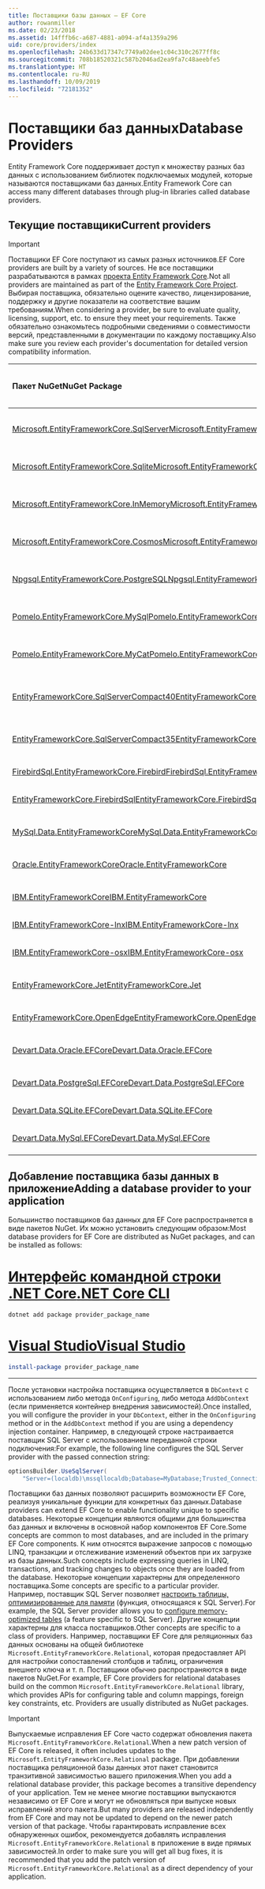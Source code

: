 ```yaml
---
title: Поставщики базы данных — EF Core
author: rowanmiller
ms.date: 02/23/2018
ms.assetid: 14fffb6c-a687-4881-a094-af4a1359a296
uid: core/providers/index
ms.openlocfilehash: 24b633d17347c7749a02dee1c04c310c2677ff8c
ms.sourcegitcommit: 708b18520321c587b2046ad2ea9fa7c48aeebfe5
ms.translationtype: HT
ms.contentlocale: ru-RU
ms.lasthandoff: 10/09/2019
ms.locfileid: "72181352"
---
```

# <a name="database-providers"></a><span data-ttu-id="f6fe4-102">Поставщики баз данных</span><span class="sxs-lookup"><span data-stu-id="f6fe4-102">Database Providers</span></span>

<span data-ttu-id="f6fe4-103">Entity Framework Core поддерживает доступ к множеству разных баз данных с использованием библиотек подключаемых модулей, которые называются поставщиками баз данных.</span><span class="sxs-lookup"><span data-stu-id="f6fe4-103">Entity Framework Core can access many different databases through plug-in libraries called database providers.</span></span>

## <a name="current-providers"></a><span data-ttu-id="f6fe4-104">Текущие поставщики</span><span class="sxs-lookup"><span data-stu-id="f6fe4-104">Current providers</span></span>
> [!IMPORTANT]  
> <span data-ttu-id="f6fe4-105">Поставщики EF Core поступают из самых разных источников.</span><span class="sxs-lookup"><span data-stu-id="f6fe4-105">EF Core providers are built by a variety of sources.</span></span> <span data-ttu-id="f6fe4-106">Не все поставщики разрабатываются в рамках [проекта Entity Framework Core](https://github.com/aspnet/EntityFrameworkCore).</span><span class="sxs-lookup"><span data-stu-id="f6fe4-106">Not all providers are maintained as part of the [Entity Framework Core Project](https://github.com/aspnet/EntityFrameworkCore).</span></span> <span data-ttu-id="f6fe4-107">Выбирая поставщика, обязательно оцените качество, лицензирование, поддержку и другие показатели на соответствие вашим требованиям.</span><span class="sxs-lookup"><span data-stu-id="f6fe4-107">When considering a provider, be sure to evaluate quality, licensing, support, etc. to ensure they meet your requirements.</span></span> <span data-ttu-id="f6fe4-108">Также обязательно ознакомьтесь подробными сведениями о совместимости версий, представленными в документации по каждому поставщику.</span><span class="sxs-lookup"><span data-stu-id="f6fe4-108">Also make sure you review each provider's documentation for detailed version compatibility information.</span></span>

| <span data-ttu-id="f6fe4-109">Пакет NuGet</span><span class="sxs-lookup"><span data-stu-id="f6fe4-109">NuGet Package</span></span>                                                                                                        | <span data-ttu-id="f6fe4-110">Поддерживаемые ядра СУБД</span><span class="sxs-lookup"><span data-stu-id="f6fe4-110">Supported database engines</span></span> | <span data-ttu-id="f6fe4-111">Программа обслуживания или поставщик</span><span class="sxs-lookup"><span data-stu-id="f6fe4-111">Maintainer / Vendor</span></span>                                                           | <span data-ttu-id="f6fe4-112">Примечания и требования</span><span class="sxs-lookup"><span data-stu-id="f6fe4-112">Notes / Requirements</span></span> | <span data-ttu-id="f6fe4-113">Полезные ссылки</span><span class="sxs-lookup"><span data-stu-id="f6fe4-113">Useful links</span></span>                                                                                                                                                                                       |
|:---------------------------------------------------------------------------------------------------------------------|:---------------------------|:------------------------------------------------------------------------------|:---------------------|:---------------------------------------------------------------------------------------------------------------------------------------------------------------------------------------------------|
| [<span data-ttu-id="f6fe4-114">Microsoft.EntityFrameworkCore.SqlServer</span><span class="sxs-lookup"><span data-stu-id="f6fe4-114">Microsoft.EntityFrameworkCore.SqlServer</span></span>](https://www.nuget.org/packages/Microsoft.EntityFrameworkCore.SqlServer)    | <span data-ttu-id="f6fe4-115">SQL Server 2012 и последующие версии</span><span class="sxs-lookup"><span data-stu-id="f6fe4-115">SQL Server 2012 onwards</span></span>    | <span data-ttu-id="f6fe4-116">[Проект EF Core](https://github.com/aspnet/EntityFrameworkCore/) (Майкрософт)</span><span class="sxs-lookup"><span data-stu-id="f6fe4-116">[EF Core Project](https://github.com/aspnet/EntityFrameworkCore/) (Microsoft)</span></span> |                      | [<span data-ttu-id="f6fe4-117">Документы</span><span class="sxs-lookup"><span data-stu-id="f6fe4-117">docs</span></span>](xref:core/providers/sql-server/index)                                                                                                                                                       |
| [<span data-ttu-id="f6fe4-118">Microsoft.EntityFrameworkCore.Sqlite</span><span class="sxs-lookup"><span data-stu-id="f6fe4-118">Microsoft.EntityFrameworkCore.Sqlite</span></span>](https://www.nuget.org/packages/Microsoft.EntityFrameworkCore.Sqlite)          | <span data-ttu-id="f6fe4-119">SQLite 3.7 и выше</span><span class="sxs-lookup"><span data-stu-id="f6fe4-119">SQLite 3.7 onwards</span></span>         | <span data-ttu-id="f6fe4-120">[Проект EF Core](https://github.com/aspnet/EntityFrameworkCore/) (Майкрософт)</span><span class="sxs-lookup"><span data-stu-id="f6fe4-120">[EF Core Project](https://github.com/aspnet/EntityFrameworkCore/) (Microsoft)</span></span> |                      | [<span data-ttu-id="f6fe4-121">Документы</span><span class="sxs-lookup"><span data-stu-id="f6fe4-121">docs</span></span>](xref:core/providers/sqlite/index)                                                                                                                                                           |
| [<span data-ttu-id="f6fe4-122">Microsoft.EntityFrameworkCore.InMemory</span><span class="sxs-lookup"><span data-stu-id="f6fe4-122">Microsoft.EntityFrameworkCore.InMemory</span></span>](https://www.nuget.org/packages/Microsoft.EntityFrameworkCore.InMemory)      | <span data-ttu-id="f6fe4-123">Выполняющаяся в памяти база данных EF Core</span><span class="sxs-lookup"><span data-stu-id="f6fe4-123">EF Core in-memory database</span></span> | <span data-ttu-id="f6fe4-124">[Проект EF Core](https://github.com/aspnet/EntityFrameworkCore/) (Майкрософт)</span><span class="sxs-lookup"><span data-stu-id="f6fe4-124">[EF Core Project](https://github.com/aspnet/EntityFrameworkCore/) (Microsoft)</span></span> | <span data-ttu-id="f6fe4-125">Только для тестирования</span><span class="sxs-lookup"><span data-stu-id="f6fe4-125">For testing only</span></span>     | [<span data-ttu-id="f6fe4-126">Документы</span><span class="sxs-lookup"><span data-stu-id="f6fe4-126">docs</span></span>](xref:core/providers/in-memory/index)                                                                                                                                                        |
| [<span data-ttu-id="f6fe4-127">Microsoft.EntityFrameworkCore.Cosmos</span><span class="sxs-lookup"><span data-stu-id="f6fe4-127">Microsoft.EntityFrameworkCore.Cosmos</span></span>](https://www.nuget.org/packages/Microsoft.EntityFrameworkCore.Cosmos)          | <span data-ttu-id="f6fe4-128">Azure Cosmos DB SQL API</span><span class="sxs-lookup"><span data-stu-id="f6fe4-128">Azure Cosmos DB SQL API</span></span>    | <span data-ttu-id="f6fe4-129">[Проект EF Core](https://github.com/aspnet/EntityFrameworkCore/) (Майкрософт)</span><span class="sxs-lookup"><span data-stu-id="f6fe4-129">[EF Core Project](https://github.com/aspnet/EntityFrameworkCore/) (Microsoft)</span></span> |                      | [<span data-ttu-id="f6fe4-130">Документы</span><span class="sxs-lookup"><span data-stu-id="f6fe4-130">docs</span></span>](xref:core/providers/cosmos/index)                                                                                                                                                           |
| [<span data-ttu-id="f6fe4-131">Npgsql.EntityFrameworkCore.PostgreSQL</span><span class="sxs-lookup"><span data-stu-id="f6fe4-131">Npgsql.EntityFrameworkCore.PostgreSQL</span></span>](https://www.nuget.org/packages/Npgsql.EntityFrameworkCore.PostgreSQL)        | <span data-ttu-id="f6fe4-132">PostgreSQL</span><span class="sxs-lookup"><span data-stu-id="f6fe4-132">PostgreSQL</span></span>                 | [<span data-ttu-id="f6fe4-133">Команда разработчиков Npgsql</span><span class="sxs-lookup"><span data-stu-id="f6fe4-133">Npgsql Development Team</span></span>](https://github.com/npgsql)                          |                      | [<span data-ttu-id="f6fe4-134">Документы</span><span class="sxs-lookup"><span data-stu-id="f6fe4-134">docs</span></span>](https://www.npgsql.org/efcore/index.html)                                                                                                                                                   |
| [<span data-ttu-id="f6fe4-135">Pomelo.EntityFrameworkCore.MySql</span><span class="sxs-lookup"><span data-stu-id="f6fe4-135">Pomelo.EntityFrameworkCore.MySql</span></span>](https://www.nuget.org/packages/Pomelo.EntityFrameworkCore.MySql)                  | <span data-ttu-id="f6fe4-136">MySQL, MariaDB</span><span class="sxs-lookup"><span data-stu-id="f6fe4-136">MySQL, MariaDB</span></span>             | [<span data-ttu-id="f6fe4-137">Проект Pomelo Foundation</span><span class="sxs-lookup"><span data-stu-id="f6fe4-137">Pomelo Foundation Project</span></span>](https://github.com/PomeloFoundation)              |                      | [<span data-ttu-id="f6fe4-138">Файл сведений</span><span class="sxs-lookup"><span data-stu-id="f6fe4-138">readme</span></span>](https://github.com/PomeloFoundation/Pomelo.EntityFrameworkCore.MySql/blob/master/README.md)                                                                                               |
| [<span data-ttu-id="f6fe4-139">Pomelo.EntityFrameworkCore.MyCat</span><span class="sxs-lookup"><span data-stu-id="f6fe4-139">Pomelo.EntityFrameworkCore.MyCat</span></span>](https://www.nuget.org/packages/Pomelo.EntityFrameworkCore.MyCat)                  | <span data-ttu-id="f6fe4-140">Сервер MyCAT</span><span class="sxs-lookup"><span data-stu-id="f6fe4-140">MyCAT Server</span></span>               | [<span data-ttu-id="f6fe4-141">Проект Pomelo Foundation</span><span class="sxs-lookup"><span data-stu-id="f6fe4-141">Pomelo Foundation Project</span></span>](https://github.com/PomeloFoundation)              | <span data-ttu-id="f6fe4-142">Только в предварительном выпуске</span><span class="sxs-lookup"><span data-stu-id="f6fe4-142">Prerelease only</span></span>      | [<span data-ttu-id="f6fe4-143">Файл сведений</span><span class="sxs-lookup"><span data-stu-id="f6fe4-143">readme</span></span>](https://github.com/PomeloFoundation/Pomelo.EntityFrameworkCore.MyCat/blob/master/README.md)                                                                                               |
| [<span data-ttu-id="f6fe4-144">EntityFrameworkCore.SqlServerCompact40</span><span class="sxs-lookup"><span data-stu-id="f6fe4-144">EntityFrameworkCore.SqlServerCompact40</span></span>](https://www.nuget.org/packages/EntityFrameworkCore.SqlServerCompact40)      | <span data-ttu-id="f6fe4-145">SQL Server Compact 4.0</span><span class="sxs-lookup"><span data-stu-id="f6fe4-145">SQL Server Compact 4.0</span></span>     | [<span data-ttu-id="f6fe4-146">Эрик Эйлсков Йенсен (Erik Ejlskov Jensen)</span><span class="sxs-lookup"><span data-stu-id="f6fe4-146">Erik Ejlskov Jensen</span></span>](https://github.com/ErikEJ/)                             | <span data-ttu-id="f6fe4-147">.NET Framework</span><span class="sxs-lookup"><span data-stu-id="f6fe4-147">.NET Framework</span></span>       | [<span data-ttu-id="f6fe4-148">Вики-сайт</span><span class="sxs-lookup"><span data-stu-id="f6fe4-148">wiki</span></span>](https://github.com/ErikEJ/EntityFramework.SqlServerCompact/wiki/Using-EF-Core-with-SQL-Server-Compact-in-Traditional-.NET-Applications)                                                     |
| [<span data-ttu-id="f6fe4-149">EntityFrameworkCore.SqlServerCompact35</span><span class="sxs-lookup"><span data-stu-id="f6fe4-149">EntityFrameworkCore.SqlServerCompact35</span></span>](https://www.nuget.org/packages/EntityFrameworkCore.SqlServerCompact35)      | <span data-ttu-id="f6fe4-150">SQL Server Compact 3,5</span><span class="sxs-lookup"><span data-stu-id="f6fe4-150">SQL Server Compact 3.5</span></span>     | [<span data-ttu-id="f6fe4-151">Эрик Эйлсков Йенсен (Erik Ejlskov Jensen)</span><span class="sxs-lookup"><span data-stu-id="f6fe4-151">Erik Ejlskov Jensen</span></span>](https://github.com/ErikEJ/)                             | <span data-ttu-id="f6fe4-152">.NET Framework</span><span class="sxs-lookup"><span data-stu-id="f6fe4-152">.NET Framework</span></span>       | [<span data-ttu-id="f6fe4-153">Вики-сайт</span><span class="sxs-lookup"><span data-stu-id="f6fe4-153">wiki</span></span>](https://github.com/ErikEJ/EntityFramework.SqlServerCompact/wiki/Using-EF-Core-with-SQL-Server-Compact-in-Traditional-.NET-Applications)                                                     |
| [<span data-ttu-id="f6fe4-154">FirebirdSql.EntityFrameworkCore.Firebird</span><span class="sxs-lookup"><span data-stu-id="f6fe4-154">FirebirdSql.EntityFrameworkCore.Firebird</span></span>](https://www.nuget.org/packages/FirebirdSql.EntityFrameworkCore.Firebird/) | <span data-ttu-id="f6fe4-155">Firebird 2.5 и 3.x</span><span class="sxs-lookup"><span data-stu-id="f6fe4-155">Firebird 2.5 and 3.x</span></span>       | [<span data-ttu-id="f6fe4-156">Jiří Činčura</span><span class="sxs-lookup"><span data-stu-id="f6fe4-156">Jiří Činčura</span></span>](https://github.com/cincuranet)                                 |                      | [<span data-ttu-id="f6fe4-157">Документы</span><span class="sxs-lookup"><span data-stu-id="f6fe4-157">docs</span></span>](https://github.com/cincuranet/FirebirdSql.Data.FirebirdClient/blob/master/Provider/docs/entity-framework-core.md)                                                                           |
| [<span data-ttu-id="f6fe4-158">EntityFrameworkCore.FirebirdSql</span><span class="sxs-lookup"><span data-stu-id="f6fe4-158">EntityFrameworkCore.FirebirdSql</span></span>](https://www.nuget.org/packages/EntityFrameworkCore.FirebirdSql/)                   | <span data-ttu-id="f6fe4-159">Firebird 2.5 и 3.x</span><span class="sxs-lookup"><span data-stu-id="f6fe4-159">Firebird 2.5 and 3.x</span></span>       | [<span data-ttu-id="f6fe4-160">Рафаэл Алмейда (Rafael Almeida)</span><span class="sxs-lookup"><span data-stu-id="f6fe4-160">Rafael Almeida</span></span>](https://github.com/ralmsdeveloper)                           |                      | [<span data-ttu-id="f6fe4-161">Вики-сайт</span><span class="sxs-lookup"><span data-stu-id="f6fe4-161">wiki</span></span>](https://github.com/ralmsdeveloper/EntityFrameworkCore.FirebirdSQL/wiki)                                                                                                                     |
| [<span data-ttu-id="f6fe4-162">MySql.Data.EntityFrameworkCore</span><span class="sxs-lookup"><span data-stu-id="f6fe4-162">MySql.Data.EntityFrameworkCore</span></span>](https://www.nuget.org/packages/MySql.Data.EntityFrameworkCore)                      | <span data-ttu-id="f6fe4-163">MySQL</span><span class="sxs-lookup"><span data-stu-id="f6fe4-163">MySQL</span></span>                      | <span data-ttu-id="f6fe4-164">[Проект MySQL](https://dev.mysql.com) (Oracle)</span><span class="sxs-lookup"><span data-stu-id="f6fe4-164">[MySQL project](https://dev.mysql.com) (Oracle)</span></span>                               |                      | [<span data-ttu-id="f6fe4-165">Документы</span><span class="sxs-lookup"><span data-stu-id="f6fe4-165">docs</span></span>](https://dev.mysql.com/doc/connector-net/en/connector-net-entityframework-core.html)                                                                                                         |
| [<span data-ttu-id="f6fe4-166">Oracle.EntityFrameworkCore</span><span class="sxs-lookup"><span data-stu-id="f6fe4-166">Oracle.EntityFrameworkCore</span></span>](https://www.nuget.org/packages/Oracle.EntityFrameworkCore/)                             | <span data-ttu-id="f6fe4-167">Oracle DB 11.2 и выше</span><span class="sxs-lookup"><span data-stu-id="f6fe4-167">Oracle DB 11.2 onwards</span></span>     | [<span data-ttu-id="f6fe4-168">Oracle</span><span class="sxs-lookup"><span data-stu-id="f6fe4-168">Oracle</span></span>](https://www.oracle.com/technetwork/topics/dotnet/)                   | <span data-ttu-id="f6fe4-169">Предварительный выпуск</span><span class="sxs-lookup"><span data-stu-id="f6fe4-169">Prerelease</span></span>           | [<span data-ttu-id="f6fe4-170">веб-сайт</span><span class="sxs-lookup"><span data-stu-id="f6fe4-170">website</span></span>](https://www.oracle.com/technetwork/topics/dotnet/)                                                                                                                                       |
| [<span data-ttu-id="f6fe4-171">IBM.EntityFrameworkCore</span><span class="sxs-lookup"><span data-stu-id="f6fe4-171">IBM.EntityFrameworkCore</span></span>](https://www.nuget.org/packages/IBM.EntityFrameworkCore)                                    | <span data-ttu-id="f6fe4-172">Db2, Informix</span><span class="sxs-lookup"><span data-stu-id="f6fe4-172">Db2, Informix</span></span>              | [<span data-ttu-id="f6fe4-173">IBM</span><span class="sxs-lookup"><span data-stu-id="f6fe4-173">IBM</span></span>](https://ibm.com)                                                        | <span data-ttu-id="f6fe4-174">Версия Windows</span><span class="sxs-lookup"><span data-stu-id="f6fe4-174">Windows version</span></span>      | [<span data-ttu-id="f6fe4-175">Блог</span><span class="sxs-lookup"><span data-stu-id="f6fe4-175">blog</span></span>](https://www.ibm.com/developerworks/community/blogs/96960515-2ea1-4391-8170-b0515d08e4da/entry/Creating_Entity_Data_Model_using_IBM_Data_Server_providers_for_Entity_Framework_Core?lang=en) |
| [<span data-ttu-id="f6fe4-176">IBM.EntityFrameworkCore-lnx</span><span class="sxs-lookup"><span data-stu-id="f6fe4-176">IBM.EntityFrameworkCore-lnx</span></span>](https://www.nuget.org/packages/IBM.EntityFrameworkCore-lnx)                            | <span data-ttu-id="f6fe4-177">Db2, Informix</span><span class="sxs-lookup"><span data-stu-id="f6fe4-177">Db2, Informix</span></span>              | [<span data-ttu-id="f6fe4-178">IBM</span><span class="sxs-lookup"><span data-stu-id="f6fe4-178">IBM</span></span>](https://ibm.com)                                                        | <span data-ttu-id="f6fe4-179">Версия Linux</span><span class="sxs-lookup"><span data-stu-id="f6fe4-179">Linux version</span></span>        | [<span data-ttu-id="f6fe4-180">Блог</span><span class="sxs-lookup"><span data-stu-id="f6fe4-180">blog</span></span>](https://www.ibm.com/developerworks/community/blogs/96960515-2ea1-4391-8170-b0515d08e4da/entry/Creating_Entity_Data_Model_using_IBM_Data_Server_providers_for_Entity_Framework_Core?lang=en) |
| [<span data-ttu-id="f6fe4-181">IBM.EntityFrameworkCore-osx</span><span class="sxs-lookup"><span data-stu-id="f6fe4-181">IBM.EntityFrameworkCore-osx</span></span>](https://www.nuget.org/packages/IBM.EntityFrameworkCore-osx)                            | <span data-ttu-id="f6fe4-182">Db2, Informix</span><span class="sxs-lookup"><span data-stu-id="f6fe4-182">Db2, Informix</span></span>              | [<span data-ttu-id="f6fe4-183">IBM</span><span class="sxs-lookup"><span data-stu-id="f6fe4-183">IBM</span></span>](https://ibm.com)                                                        | <span data-ttu-id="f6fe4-184">Версия macOS</span><span class="sxs-lookup"><span data-stu-id="f6fe4-184">macOS version</span></span>        | [<span data-ttu-id="f6fe4-185">Блог</span><span class="sxs-lookup"><span data-stu-id="f6fe4-185">blog</span></span>](https://www.ibm.com/developerworks/community/blogs/96960515-2ea1-4391-8170-b0515d08e4da/entry/Creating_Entity_Data_Model_using_IBM_Data_Server_providers_for_Entity_Framework_Core?lang=en) |
| [<span data-ttu-id="f6fe4-186">EntityFrameworkCore.Jet</span><span class="sxs-lookup"><span data-stu-id="f6fe4-186">EntityFrameworkCore.Jet</span></span>](https://www.nuget.org/packages/EntityFrameworkCore.Jet/)                                   | <span data-ttu-id="f6fe4-187">Файлы Microsoft Access</span><span class="sxs-lookup"><span data-stu-id="f6fe4-187">Microsoft Access files</span></span>     | [<span data-ttu-id="f6fe4-188">Bubi</span><span class="sxs-lookup"><span data-stu-id="f6fe4-188">Bubi</span></span>](https://github.com/bubibubi)                                           | <span data-ttu-id="f6fe4-189">.NET Framework</span><span class="sxs-lookup"><span data-stu-id="f6fe4-189">.NET Framework</span></span>       | [<span data-ttu-id="f6fe4-190">Файл сведений</span><span class="sxs-lookup"><span data-stu-id="f6fe4-190">readme</span></span>](https://github.com/bubibubi/EntityFrameworkCore.Jet/blob/master/docs/README.md)                                                                                                           |
| [<span data-ttu-id="f6fe4-191">EntityFrameworkCore.OpenEdge</span><span class="sxs-lookup"><span data-stu-id="f6fe4-191">EntityFrameworkCore.OpenEdge</span></span>](https://www.nuget.org/packages/EntityFrameworkCore.OpenEdge/)                         | <span data-ttu-id="f6fe4-192">Ход выполнения OpenEdge</span><span class="sxs-lookup"><span data-stu-id="f6fe4-192">Progress OpenEdge</span></span>          | <span data-ttu-id="f6fe4-193">[Алекс Вайс](https://github.com/alexwiese) (Alex Wiese)</span><span class="sxs-lookup"><span data-stu-id="f6fe4-193">[Alex Wiese](https://github.com/alexwiese)</span></span>                                    |                      | [<span data-ttu-id="f6fe4-194">Файл сведений</span><span class="sxs-lookup"><span data-stu-id="f6fe4-194">readme</span></span>](https://github.com/alexwiese/EntityFrameworkCore.OpenEdge/blob/master/README.md)                                                                                                          |
| [<span data-ttu-id="f6fe4-195">Devart.Data.Oracle.EFCore</span><span class="sxs-lookup"><span data-stu-id="f6fe4-195">Devart.Data.Oracle.EFCore</span></span>](https://www.nuget.org/packages/Devart.Data.Oracle.EFCore/)                               | <span data-ttu-id="f6fe4-196">Oracle DB 9.2.0.4 и выше</span><span class="sxs-lookup"><span data-stu-id="f6fe4-196">Oracle DB 9.2.0.4 onwards</span></span>  | [<span data-ttu-id="f6fe4-197">DevArt</span><span class="sxs-lookup"><span data-stu-id="f6fe4-197">DevArt</span></span>](https://www.devart.com/)                                             | <span data-ttu-id="f6fe4-198">Оплаченный</span><span class="sxs-lookup"><span data-stu-id="f6fe4-198">Paid</span></span>                 | [<span data-ttu-id="f6fe4-199">Документы</span><span class="sxs-lookup"><span data-stu-id="f6fe4-199">docs</span></span>](https://www.devart.com/dotconnect/oracle/docs/)                                                                                                                                             |
| [<span data-ttu-id="f6fe4-200">Devart.Data.PostgreSql.EFCore</span><span class="sxs-lookup"><span data-stu-id="f6fe4-200">Devart.Data.PostgreSql.EFCore</span></span>](https://www.nuget.org/packages/Devart.Data.PostgreSql.EFCore/)                       | <span data-ttu-id="f6fe4-201">PostgreSQL 8.0 и выше</span><span class="sxs-lookup"><span data-stu-id="f6fe4-201">PostgreSQL 8.0 onwards</span></span>     | [<span data-ttu-id="f6fe4-202">DevArt</span><span class="sxs-lookup"><span data-stu-id="f6fe4-202">DevArt</span></span>](https://www.devart.com/)                                             | <span data-ttu-id="f6fe4-203">Оплаченный</span><span class="sxs-lookup"><span data-stu-id="f6fe4-203">Paid</span></span>                 | [<span data-ttu-id="f6fe4-204">Документы</span><span class="sxs-lookup"><span data-stu-id="f6fe4-204">docs</span></span>](https://www.devart.com/dotconnect/postgresql/docs/)                                                                                                                                         |
| [<span data-ttu-id="f6fe4-205">Devart.Data.SQLite.EFCore</span><span class="sxs-lookup"><span data-stu-id="f6fe4-205">Devart.Data.SQLite.EFCore</span></span>](https://www.nuget.org/packages/Devart.Data.SQLite.EFCore/)                               | <span data-ttu-id="f6fe4-206">SQLite 3 и выше</span><span class="sxs-lookup"><span data-stu-id="f6fe4-206">SQLite 3 onwards</span></span>           | [<span data-ttu-id="f6fe4-207">DevArt</span><span class="sxs-lookup"><span data-stu-id="f6fe4-207">DevArt</span></span>](https://www.devart.com/)                                             | <span data-ttu-id="f6fe4-208">Оплаченный</span><span class="sxs-lookup"><span data-stu-id="f6fe4-208">Paid</span></span>                 | [<span data-ttu-id="f6fe4-209">Документы</span><span class="sxs-lookup"><span data-stu-id="f6fe4-209">docs</span></span>](https://www.devart.com/dotconnect/sqlite/docs/)                                                                                                                                             |
| [<span data-ttu-id="f6fe4-210">Devart.Data.MySql.EFCore</span><span class="sxs-lookup"><span data-stu-id="f6fe4-210">Devart.Data.MySql.EFCore</span></span>](https://www.nuget.org/packages/Devart.Data.MySql.EFCore/)                                 | <span data-ttu-id="f6fe4-211">MySQL 5 и выше</span><span class="sxs-lookup"><span data-stu-id="f6fe4-211">MySQL 5 onwards</span></span>            | [<span data-ttu-id="f6fe4-212">DevArt</span><span class="sxs-lookup"><span data-stu-id="f6fe4-212">DevArt</span></span>](https://www.devart.com/)                                             | <span data-ttu-id="f6fe4-213">Оплаченный</span><span class="sxs-lookup"><span data-stu-id="f6fe4-213">Paid</span></span>                 | [<span data-ttu-id="f6fe4-214">Документы</span><span class="sxs-lookup"><span data-stu-id="f6fe4-214">docs</span></span>](https://www.devart.com/dotconnect/mysql/docs/)                                                                                                                                              |

## <a name="adding-a-database-provider-to-your-application"></a><span data-ttu-id="f6fe4-215">Добавление поставщика базы данных в приложение</span><span class="sxs-lookup"><span data-stu-id="f6fe4-215">Adding a database provider to your application</span></span>

<span data-ttu-id="f6fe4-216">Большинство поставщиков баз данных для EF Core распространяется в виде пакетов NuGet. Их можно установить следующим образом:</span><span class="sxs-lookup"><span data-stu-id="f6fe4-216">Most database providers for EF Core are distributed as NuGet packages, and can be installed as follows:</span></span>

# <a name="net-core-clitabdotnet-core-cli"></a>[<span data-ttu-id="f6fe4-217">Интерфейс командной строки .NET Core</span><span class="sxs-lookup"><span data-stu-id="f6fe4-217">.NET Core CLI</span></span>](#tab/dotnet-core-cli)

``` console
dotnet add package provider_package_name
```

# <a name="visual-studiotabvs"></a>[<span data-ttu-id="f6fe4-218">Visual Studio</span><span class="sxs-lookup"><span data-stu-id="f6fe4-218">Visual Studio</span></span>](#tab/vs)

``` powershell
install-package provider_package_name
```

***

<span data-ttu-id="f6fe4-219">После установки настройка поставщика осуществляется в `DbContext` с использованием либо метода `OnConfiguring`, либо метода `AddDbContext` (если применяется контейнер внедрения зависимостей).</span><span class="sxs-lookup"><span data-stu-id="f6fe4-219">Once installed, you will configure the provider in your `DbContext`, either in the `OnConfiguring` method or in the `AddDbContext` method if you are using a dependency injection container.</span></span>
<span data-ttu-id="f6fe4-220">Например, в следующей строке настраивается поставщик SQL Server с использованием переданной строки подключения:</span><span class="sxs-lookup"><span data-stu-id="f6fe4-220">For example, the following line configures the SQL Server provider with the passed connection string:</span></span>

``` csharp
optionsBuilder.UseSqlServer(
    "Server=(localdb)\mssqllocaldb;Database=MyDatabase;Trusted_Connection=True;");
```  

<span data-ttu-id="f6fe4-221">Поставщики баз данных позволяют расширить возможности EF Core, реализуя уникальные функции для конкретных баз данных.</span><span class="sxs-lookup"><span data-stu-id="f6fe4-221">Database providers can extend EF Core to enable functionality unique to specific databases.</span></span>
<span data-ttu-id="f6fe4-222">Некоторые концепции являются общими для большинства баз данных и включены в основной набор компонентов EF Core.</span><span class="sxs-lookup"><span data-stu-id="f6fe4-222">Some concepts are common to most databases, and are included in the primary EF Core components.</span></span>
<span data-ttu-id="f6fe4-223">К ним относятся выражение запросов с помощью LINQ, транзакции и отслеживание изменений объектов при их загрузке из базы данных.</span><span class="sxs-lookup"><span data-stu-id="f6fe4-223">Such concepts include expressing queries in LINQ, transactions, and tracking changes to objects once they are loaded from the database.</span></span>
<span data-ttu-id="f6fe4-224">Некоторые концепции характерны для определенного поставщика.</span><span class="sxs-lookup"><span data-stu-id="f6fe4-224">Some concepts are specific to a particular provider.</span></span>
<span data-ttu-id="f6fe4-225">Например, поставщик SQL Server позволяет [настроить таблицы, оптимизированные для памяти](xref:core/providers/sql-server/memory-optimized-tables) (функция, относящаяся к SQL Server).</span><span class="sxs-lookup"><span data-stu-id="f6fe4-225">For example, the SQL Server provider allows you to [configure memory-optimized tables](xref:core/providers/sql-server/memory-optimized-tables) (a feature specific to SQL Server).</span></span>
<span data-ttu-id="f6fe4-226">Другие концепции характерны для класса поставщиков.</span><span class="sxs-lookup"><span data-stu-id="f6fe4-226">Other concepts are specific to a class of providers.</span></span>
<span data-ttu-id="f6fe4-227">Например, поставщики EF Core для реляционных баз данных основаны на общей библиотеке `Microsoft.EntityFrameworkCore.Relational`, которая предоставляет API для настройки сопоставлений столбцов и таблиц, ограничения внешнего ключа и т. п. Поставщики обычно распространяются в виде пакетов NuGet.</span><span class="sxs-lookup"><span data-stu-id="f6fe4-227">For example, EF Core providers for relational databases build on the common `Microsoft.EntityFrameworkCore.Relational` library, which provides APIs for configuring table and column mappings, foreign key constraints, etc. Providers are usually distributed as NuGet packages.</span></span>

> [!IMPORTANT]  
> <span data-ttu-id="f6fe4-228">Выпускаемые исправления EF Core часто содержат обновления пакета `Microsoft.EntityFrameworkCore.Relational`.</span><span class="sxs-lookup"><span data-stu-id="f6fe4-228">When a new patch version of EF Core is released, it often includes updates to the `Microsoft.EntityFrameworkCore.Relational` package.</span></span>
> <span data-ttu-id="f6fe4-229">При добавлении поставщика реляционной базы данных этот пакет становится транзитивной зависимостью вашего приложения.</span><span class="sxs-lookup"><span data-stu-id="f6fe4-229">When you add a relational database provider, this package becomes a transitive dependency of your application.</span></span>
> <span data-ttu-id="f6fe4-230">Тем не менее многие поставщики выпускаются независимо от EF Core и могут не обновляться при выпуске новых исправлений этого пакета.</span><span class="sxs-lookup"><span data-stu-id="f6fe4-230">But many providers are released independently from EF Core and may not be updated to depend on the newer patch version of that package.</span></span>
> <span data-ttu-id="f6fe4-231">Чтобы гарантировать исправление всех обнаруженных ошибок, рекомендуется добавлять исправления `Microsoft.EntityFrameworkCore.Relational` в приложение в виде прямых зависимостей.</span><span class="sxs-lookup"><span data-stu-id="f6fe4-231">In order to make sure you will get all bug fixes, it is recommended that you add the patch version of `Microsoft.EntityFrameworkCore.Relational` as a direct dependency of your application.</span></span>
